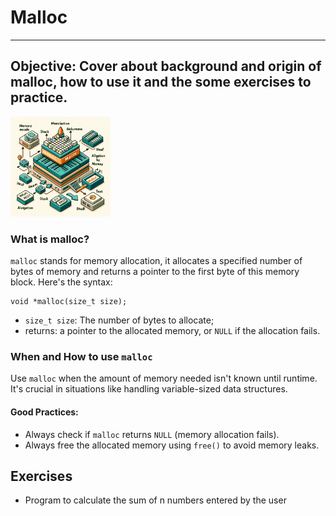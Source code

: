 # Malloc

---

## Objective: Cover about background and origin of malloc, how to use it and the some exercises to practice.

<div style="width:10rem;">
  <img src='./images/Malloc_diagram_computer.webp' alt="malloc_image"/>
  <!-- ![malloc_image](./images/Malloc_diagram_computer.webp) -->
</div>

### What is malloc?

`malloc` stands for memory allocation, it allocates a specified number of bytes of memory and returns a pointer to the first byte of this memory block. Here's the syntax:

```
void *malloc(size_t size);
```

- `size_t size`: The number of bytes to allocate;
- returns: a pointer to the allocated memory, or `NULL` if the allocation fails.

### When and How to use `malloc`

Use `malloc` when the amount of memory needed isn't known until runtime. It's crucial in situations like handling variable-sized data structures.

#### Good Practices:

- Always check if `malloc` returns `NULL` (memory allocation fails).
- Always free the allocated memory using `free()` to avoid memory leaks.

## Exercises

- Program to calculate the sum of n numbers entered by the user
